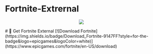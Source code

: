 # Fortnite-Extrernal
<p align="center">
    <img src="https://i.imgur.com/mtKemJ4.png"> 
</p>   
# 🚀 Get Fortnite External
[![Download Fortnite](https://img.shields.io/badge/Download_Fortnite-9147FF?style=for-the-badge&logo=epicgames&logoColor=white)](https://www.epicgames.com/fortnite/en-US/download)
